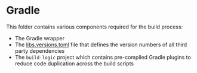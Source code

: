 # Gradle

This folder contains various components required for the build process:

- The Gradle wrapper
- The [libs.versions.toml](https://github.com/pandulapeter/kubriko/blob/main/gradle/libs.versions.toml) file that defines the version numbers of all third party
  dependencies
- The `build-logic` project which contains pre-compiled Gradle plugins to reduce code duplication across the build scripts